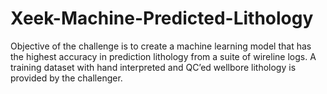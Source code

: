 # Xeek-Machine-Predicted-Lithology
Objective of the challenge is to create a machine learning model that has the highest accuracy in prediction lithology from a suite of wireline logs. A training dataset with hand interpreted and QC’ed wellbore lithology is provided by the challenger.
